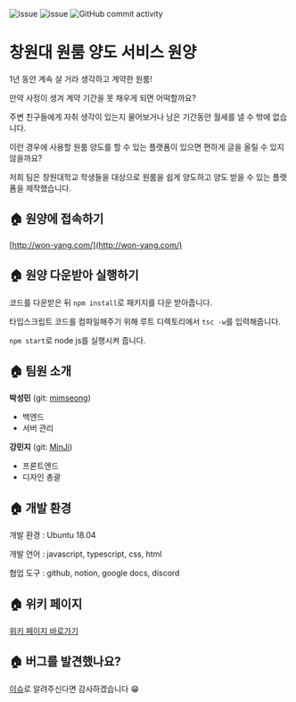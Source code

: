 ![issue](https://img.shields.io/github/issues/mimseong/won-yang)
![issue](https://img.shields.io/github/issues-closed/mimseong/won-yang)
![GitHub commit activity](https://img.shields.io/github/commit-activity/m/mimseong/won-yang)

# 창원대 원룸 양도 서비스 원양

1년 동안 계속 살 거라 생각하고 계약한 원룸! 

만약 사정이 생겨 계약 기간을 못 채우게 되면 어떡할까요? 

주변 친구들에게 자취 생각이 있는지 물어보거나 남은 기간동안 월세를 낼 수 밖에 없습니다.

이런 경우에 사용할 원룸 양도를 할 수 있는 플랫폼이 있으면 편하게 글을 올릴 수 있지 않을까요?

저희 팀은 창원대학교 학생들을 대상으로 원룸을 쉽게 양도하고 양도 받을 수 있는 플랫폼을 제작했습니다.

## 🏠 원양에 접속하기

[http://won-yang.com/](http://won-yang.com/)

## 🏠 원양 다운받아 실행하기

코드를 다운받은 뒤 `npm install`로 패키지를 다운 받아줍니다.

타입스크립트 코드를 컴파일해주기 위해 루트 디렉토리에서 `tsc -w`를 입력해줍니다.

`npm start`로 node js를 실행시켜 줍니다. 

## 🏠 팀원 소개

**박성민** (git: [mimseong](https://github.com/mimseong))

- 백엔드
- 서버 관리

**강민지** (git: [MinJi](https://github.com/Seeeeerial))

- 프론트엔드
- 디자인 총괄

## 🏠 개발 환경
개발 환경 : Ubuntu 18.04

개발 언어 : javascript, typescript, css, html

협업 도구 : github, notion, google docs, discord

## 🏠 위키 페이지

[위키 페이지 바로가기](https://github.com/mimseong/won-yang/wiki)

## 🏠 버그를 발견했나요?

[이슈](https://github.com/mimseong/won-yang/issues)로 알려주신다면 감사하겠습니다 😁
